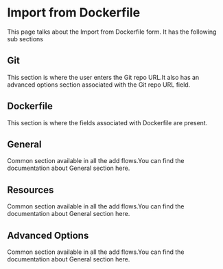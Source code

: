 # Import from Dockerfile
This page talks about the Import from Dockerfile form.
It has the following sub sections
## Git
This section is where the user enters the Git repo URL.It also has an advanced options section associated with the Git repo URL field.
## Dockerfile
This section is where the fields associated with Dockerfile are present.
## General
Common section available in all the add flows.You can find the documentation about General section here.
## Resources
Common section available in all the add flows.You can find the documentation about General section here.
## Advanced Options
Common section available in all the add flows.You can find the documentation about General section here.
